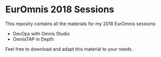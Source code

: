 # EurOmnis 2018 Sessions
This reposity contains all the materials for my 2018 EurOmnis sessions:
 * DevOps with Omnis Studio
 * OmnisTAP in Depth

Feel free to download and adapt this material to your needs.